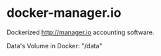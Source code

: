 # docker-manager.io

Dockerized http://manager.io accounting software.

Data's Volume in Docker: "/data"
